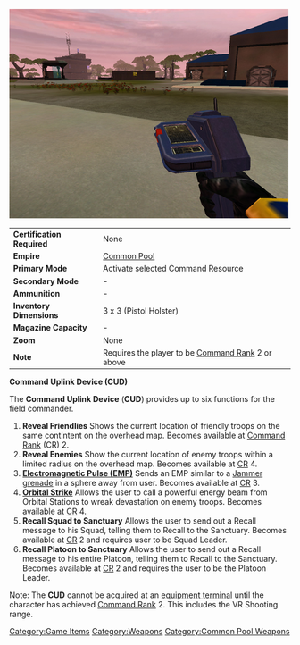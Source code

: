 ![](images/PSScreenShot0255.jpg "PSScreenShot0255.jpg")

|                            |                                                                      |
| -------------------------- | -------------------------------------------------------------------- |
| **Certification Required** | None                                                                 |
| **Empire**                 | [Common Pool](../terminology/Common_Pool.md)                                        |
| **Primary Mode**           | Activate selected Command Resource                                   |
| **Secondary Mode**         | \-                                                                   |
| **Ammunition**             | \-                                                                   |
| **Inventory Dimensions**   | 3 x 3 (Pistol Holster)                                               |
| **Magazine Capacity**      | \-                                                                   |
| **Zoom**                   | None                                                                 |
| **Note**                   | Requires the player to be [Command Rank](terminology/Command_Rank.md) 2 or above |

**Command Uplink Device (CUD)**

The **Command Uplink Device** (**CUD**) provides up to six functions for
the field commander.

1. **Reveal Friendlies**
    Shows the current location of friendly troops on the same contintent
    on the overhead map. Becomes available at [Command
    Rank](terminology/Command_Rank.md) (CR) 2.
2. **Reveal Enemies**
    Show the current location of enemy troops within a limited radius on
    the overhead map. Becomes available at
    [CR](terminology/Command_Rank.md) 4.
3. **[Electromagnetic Pulse (EMP)](../commands/EMP.md)**
    Sends an EMP similar to a [Jammer
    grenade](Jammer_Grenade.md) in a sphere away from user.
    Becomes available at [CR](terminology/Command_Rank.md) 3.
4. **[Orbital Strike](../commands/Orbital_Strike.md)**
    Allows the user to call a powerful energy beam from Orbital Stations
    to wreak devastation on enemy troops. Becomes available at
    [CR](terminology/Command_Rank.md) 4.
5. **Recall Squad to Sanctuary**
    Allows the user to send out a Recall message to his Squad, telling
    them to Recall to the Sanctuary. Becomes available at
    [CR](terminology/Command_Rank.md) 2 and requires user to be Squad
    Leader.
6. **Recall Platoon to Sanctuary**
    Allows the user to send out a Recall message to his entire Platoon,
    telling them to Recall to the Sanctuary. Becomes available at
    [CR](terminology/Command_Rank.md) 2 and requires the user to be the
    Platoon Leader.

Note: The **CUD** cannot be acquired at an [equipment
terminal](equipment_terminal.md) until the character has
achieved [Command Rank](terminology/Command_Rank.md) 2. This includes the VR
Shooting range.

[Category:Game Items](Category:Game_Items.md)
[Category:Weapons](Category:Weapons.md) [Category:Common Pool
Weapons](Category:Common_Pool_Weapons.md)

